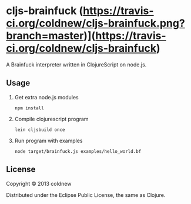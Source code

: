 # cljs-brainfuck (https://travis-ci.org/coldnew/cljs-brainfuck.png?branch=master)](https://travis-ci.org/coldnew/cljs-brainfuck)

A Brainfuck interpreter written in ClojureScript on node.js.

## Usage

1.  Get extra node.js modules

        npm install

2.  Compile clojurescript program

        lein cljsbuild once

3.  Run program with examples

        node target/brainfuck.js examples/hello_world.bf

## License

Copyright © 2013 coldnew

Distributed under the Eclipse Public License, the same as Clojure.
